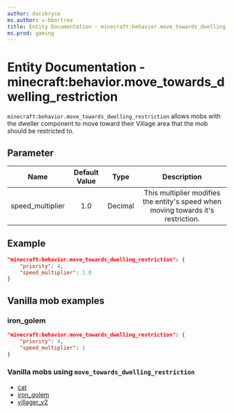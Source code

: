 ```yaml
---
author: docsbryce
ms.author: v-bbortree
title: Entity Documentation - minecraft:behavior.move_towards_dwelling_restriction
ms.prod: gaming
---
```


# Entity Documentation - minecraft:behavior.move_towards_dwelling_restriction

`minecraft:behavior.move_towards_dwelling_restriction` allows mobs with the dweller component to move toward their Village area that the mob should be restricted to.


## Parameter


| Name| Default Value| Type| Description |
|:-----------:|:-----------:|:-----------:|:-----------:|
| speed_multiplier| 1.0| Decimal| This multiplier modifies the entity's speed when moving towards it's restriction. |

## Example

```json
"minecraft:behavior.move_towards_dwelling_restriction": {
    "priority": 4,
    "speed_multiplier": 1.0
}
```

## Vanilla mob examples

### iron_golem

```json
"minecraft:behavior.move_towards_dwelling_restriction": {
    "priority": 4,
    "speed_multiplier": 1
}
```

### Vanilla mobs using `move_towards_dwelling_restriction`

- [cat](../../../../Source/VanillaBehaviorPack_Snippets/entities/cat.md)
- [iron_golem](../../../../Source/VanillaBehaviorPack_Snippets/entities/iron_golem.md)
- [villager_v2](../../../../source/vanillabehaviorpack_snippets/entities/villager_v2.md)

